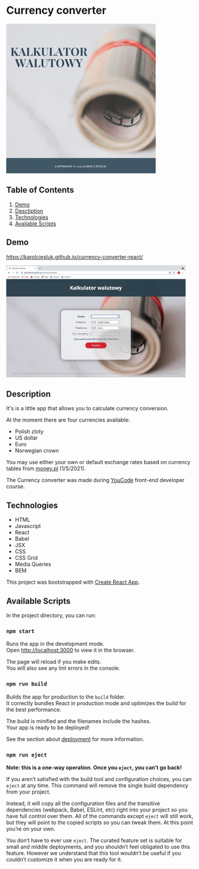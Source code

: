 # Currency converter

![Currency converter logo](public/readmeImage.png)

## Table of Contents
1. [Demo](#demo) 
2. [Desctiption](#description)
3. [Technologies](#technologies)
4. [Available Scripts](#available-scripts)

## Demo

https://karolciesluk.github.io/currency-converter-react/

![How to use demonstration](public/converterDemo.gif)

## Description

It's is a little app that allows you to calculate currency conversion.

At the moment there are four currencies available:

- Polish zloty
- US dollar
- Euro
- Norwegian crown

You may use either your own or default exchange rates based on currency tables from [money.pl](https://www.money.pl/pieniadze/nbp/srednie/) (1/5/2021).

The Currency converter was made during [YouCode](https://youcode.pl/frontend-developer/) front-end developer course.

## Technologies
- HTML
- Javascript
- React
- Babel
- JSX
- CSS
- CSS Grid
- Media Queries
- BEM

This project was bootstrapped with [Create React App](https://github.com/facebook/create-react-app).

## Available Scripts

In the project directory, you can run:

### `npm start`

Runs the app in the development mode.\
Open [http://localhost:3000](http://localhost:3000) to view it in the browser.

The page will reload if you make edits.\
You will also see any lint errors in the console.

### `npm run build`

Builds the app for production to the `build` folder.\
It correctly bundles React in production mode and optimizes the build for the best performance.

The build is minified and the filenames include the hashes.\
Your app is ready to be deployed!

See the section about [deployment](https://facebook.github.io/create-react-app/docs/deployment) for more information.

### `npm run eject`

**Note: this is a one-way operation. Once you `eject`, you can’t go back!**

If you aren’t satisfied with the build tool and configuration choices, you can `eject` at any time. This command will remove the single build dependency from your project.

Instead, it will copy all the configuration files and the transitive dependencies (webpack, Babel, ESLint, etc) right into your project so you have full control over them. All of the commands except `eject` will still work, but they will point to the copied scripts so you can tweak them. At this point you’re on your own.

You don’t have to ever use `eject`. The curated feature set is suitable for small and middle deployments, and you shouldn’t feel obligated to use this feature. However we understand that this tool wouldn’t be useful if you couldn’t customize it when you are ready for it.